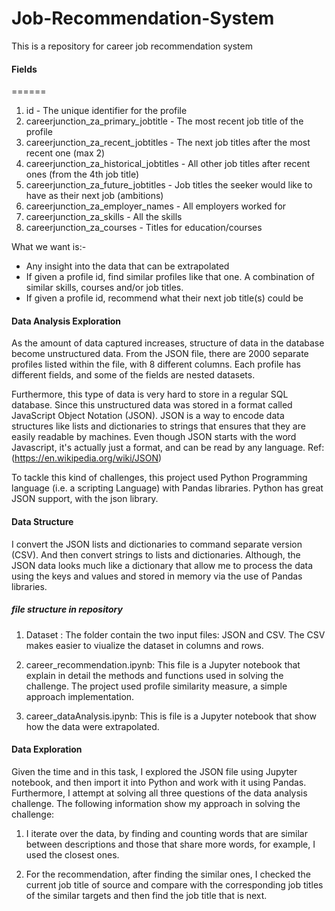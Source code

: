 # Job-Recommendation-System

This is a repository for career job recommendation system

#### Fields
======

1. id - The unique identifier for the profile
2. careerjunction_za_primary_jobtitle - The most recent job title of the profile
3. careerjunction_za_recent_jobtitles - The next job titles after the most recent one (max 2)
4. careerjunction_za_historical_jobtitles - All other job titles after recent ones (from the 4th job title)
5. careerjunction_za_future_jobtitles - Job titles the seeker would like to have as their next job (ambitions)
6. careerjunction_za_employer_names - All employers worked for
7. careerjunction_za_skills - All the skills
8. careerjunction_za_courses - Titles for education/courses
 
What we want is:-

- Any insight into the data that can be extrapolated
- If given a profile id, find similar profiles like that one. A combination of similar skills, courses and/or job titles.
- If given a profile id, recommend what their next job title(s) could be

#### Data Analysis Exploration

As the amount of data captured increases, structure of data in the database become unstructured data. From the JSON file, there are 2000 separate profiles listed within the file, with 8 different columns. Each profile has different fields, and some of the fields are nested datasets. 

Furthermore, this type of data is very hard to store in a regular SQL database. Since this unstructured data was stored in a format called JavaScript Object Notation (JSON). JSON is a way to encode data structures like lists and dictionaries to strings that ensures that they are easily readable by machines. Even though JSON starts with the word Javascript, 
it's actually just a format, and can be read by any language. Ref: (https://en.wikipedia.org/wiki/JSON)

To tackle this kind of challenges, this project used Python Programming language (i.e. a scripting Language) with Pandas libraries. Python has great JSON support, with the json library. 

#### Data Structure

I convert the JSON lists and dictionaries to command separate version (CSV). And then convert strings to lists and dictionaries. Although, the JSON data looks much like a dictionary that allow me to process the data using the keys and values and stored in memory via the use of Pandas libraries. 

##### file structure in repository

1. Dataset : The folder contain the two input files: JSON and CSV. The CSV makes easier to viualize the dataset in columns and rows.

2. career_recommendation.ipynb: This file is a Jupyter notebook that explain in detail the methods and functions used in solving the challenge. The project used profile similarity measure, a simple approach implementation.

3. career_dataAnalysis.ipynb: This is file is a Jupyter notebook that show how the data were extrapolated.

#### Data Exploration

Given the time and in this task, I explored the JSON file using Jupyter notebook, and then import it into Python and work with it using Pandas. Furthermore, I attempt at solving all three questions of the data analysis challenge. The following information show my approach in solving the challenge:

1. I iterate over the data, by finding and counting words that are similar between descriptions and those that share more words, for example, I used the closest ones.

2. For the recommendation, after finding the similar ones, I checked the current job title of source and compare with the corresponding job titles of the similar targets and then find the job title that is next.
